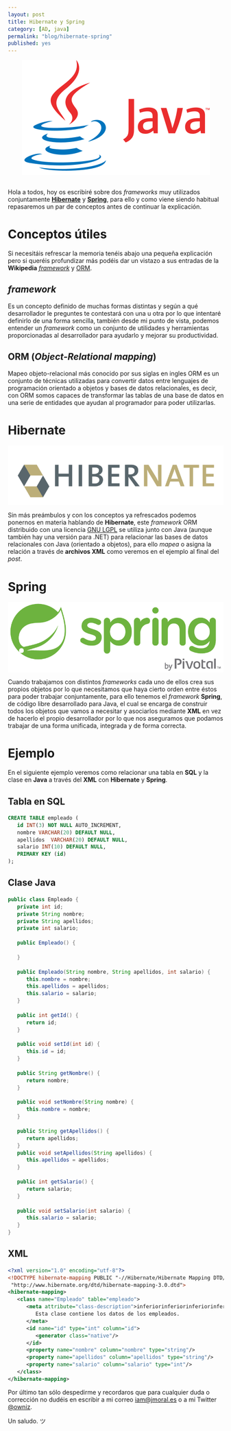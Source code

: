 ```yaml
---
layout: post
title: Hibernate y Spring
category: [AD, java]
permalink: "blog/hibernate-spring"
published: yes
---
```


<img class="differentSize50" src="/assets/img/hibernate/java.png" alt="Java" style="margin:auto; display:block;">

<br>

Hola a todos, hoy os escribiré sobre dos *frameworks* muy utilizados conjuntamente **[Hibernate](https://es.wikipedia.org/wiki/Hibernate "Hibernate (Wikipedia)")**  y **[Spring](https://es.wikipedia.org/wiki/Spring_Framework "Spring (Wikipedia)")**, para ello y como viene siendo habitual repasaremos un par de conceptos antes de continuar la explicación.

# Conceptos útiles

Si necesitáis refrescar la memoria tenéis abajo una pequeña explicación pero si queréis profundizar más podéis dar un vistazo a sus entradas de la **Wikipedia** *[framework](https://es.wikipedia.org/wiki/Framework "Framework (Wikipedia)")* y [ORM](https://es.wikipedia.org/wiki/Mapeo_objeto-relacional "ORM (Wikipedia)").

## *framework*

Es un concepto definido de muchas formas distintas y según a qué desarrollador le preguntes te contestará con una u otra por lo que intentaré definirlo de una forma sencilla, también desde mi punto de vista, podemos entender un *framework* como un conjunto de utilidades y herramientas proporcionadas al desarrollador para ayudarlo y mejorar su productividad.

## ORM (*Object-Relational mapping*)

Mapeo objeto-relacional más conocido por sus siglas en ingles ORM es un conjunto de técnicas utilizadas para convertir datos entre lenguajes de programación
orientado a objetos y bases de datos relacionales, es decir, con ORM somos capaces de transformar las tablas de una base de datos en una serie de entidades que ayudan al
programador para poder utilizarlas.

# Hibernate

<img class="differentSize65" src="/assets/img/hibernate/hibernate.png" alt="Hibernate" style="margin:auto; display:block;">

Sin más preámbulos y con los conceptos ya refrescados podemos ponernos en materia hablando de **Hibernate**, este *framework* ORM distribuido con una licencia [GNU LGPL](https://es.wikipedia.org/wiki/GNU_Lesser_General_Public_License "GNU LGPL (Wikipedia)") se utiliza junto con Java (aunque también hay una versión para .NET) para relacionar las bases de datos relacionales con Java (orientado a objetos), para ello *mapea* o asigna la relación a través de **archivos XML** como veremos en el ejemplo al final del *post*.

# Spring

<img class="differentSize65" src="/assets/img/hibernate/spring.png" alt="Spring" style="margin:auto; display:block;">

Cuando trabajamos con distintos *frameworks* cada uno de ellos crea sus propios objetos por lo que necesitamos que haya cierto orden entre éstos para poder trabajar conjuntamente, para ello tenemos el *framework* **Spring**, de código libre desarrollado para Java, el cual se encarga de construir todos los objetos que vamos a necesitar y asociarlos mediante **XML** en vez de hacerlo el propio desarrollador por lo que nos aseguramos que podamos trabajar de una forma unificada, integrada y de forma correcta.

# Ejemplo

En el siguiente ejemplo veremos como relacionar una tabla en **SQL** y la clase en **Java** a través del **XML** con **Hibernate** y **Spring**.

## Tabla en SQL

```sql
CREATE TABLE empleado (
   id INT(3) NOT NULL AUTO_INCREMENT,
   nombre VARCHAR(20) DEFAULT NULL,
   apellidos  VARCHAR(20) DEFAULT NULL,
   salario INT(10) DEFAULT NULL,
   PRIMARY KEY (id)
);
```

## Clase Java

```java
public class Empleado {
   private int id;
   private String nombre;
   private String apellidos;   
   private int salario;  

   public Empleado() {

   }

   public Empleado(String nombre, String apellidos, int salario) {
      this.nombre = nombre;
      this.apellidos = apellidos;
      this.salario = salario;
   }

   public int getId() {
      return id;
   }

   public void setId(int id) {
      this.id = id;
   }

   public String getNombre() {
      return nombre;
   }

   public void setNombre(String nombre) {
      this.nombre = nombre;
   }

   public String getApellidos() {
      return apellidos;
   }
   public void setApellidos(String apellidos) {
      this.apellidos = apellidos;
   }

   public int getSalario() {
      return salario;
   }

   public void setSalario(int salario) {
      this.salario = salario;
   }
}
```

## XML

```xml
<?xml version="1.0" encoding="utf-8"?>
<!DOCTYPE hibernate-mapping PUBLIC "-//Hibernate/Hibernate Mapping DTD//EN"
 "http://www.hibernate.org/dtd/hibernate-mapping-3.0.dtd">
<hibernate-mapping>
   <class name="Empleado" table="empleado">
      <meta attribute="class-description">inferiorinferiorinferiorinferior
         Esta clase contiene los datos de los empleados.
      </meta>
      <id name="id" type="int" column="id">
         <generator class="native"/>
      </id>
      <property name="nombre" column="nombre" type="string"/>
      <property name="apellidos" column="apellidos" type="string"/>
      <property name="salario" column="salario" type="int"/>
   </class>
</hibernate-mapping>
```

Por último tan sólo despedirme y recordaros que para cualquier duda o corrección no dudéis en escribir a mi correo [iam@jmoral.es](mailto:iam@jmoral.es "iam@jmoral.es") o a mi Twitter [@owniz](https://twitter.com/owniz "Twitter").

Un saludo. ツ
